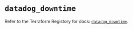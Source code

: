 # `datadog_downtime`

Refer to the Terraform Registory for docs: [`datadog_downtime`](https://www.terraform.io/docs/providers/datadog/r/downtime).
